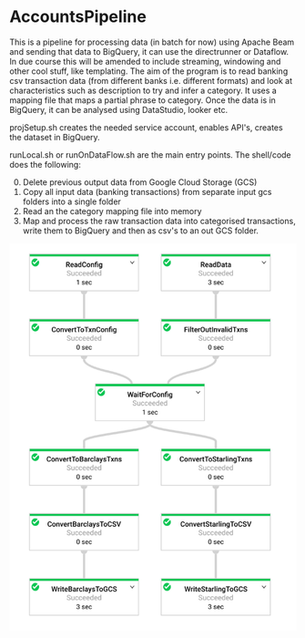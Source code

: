 # AccountsPipeline

This is a pipeline for processing data (in batch for now) using Apache Beam and sending that data to BigQuery, it can use the directrunner or Dataflow. In due course this will be amended to include streaming, windowing and other cool stuff, like templating. The aim of the program is to read banking csv transaction data (from different banks i.e. different formats) and look at characteristics such as description to try and infer a category. It uses a mapping file that maps a partial phrase to category. Once the data is in BigQuery, it can be analysed using DataStudio, looker etc.

projSetup.sh creates the needed service account, enables API's, creates the dataset in BigQuery.

runLocal.sh or runOnDataFlow.sh are the main entry points. The shell/code does the following:

0) Delete previous output data from Google Cloud Storage (GCS)
1) Copy all input data (banking transactions) from separate input gcs folders into a single folder
2) Read an the category mapping file into memory
3) Map and process the raw transaction data into categorised transactions, write them to BigQuery and then as csv's to an out GCS folder.

![Graph](/docs/dflow.png)
